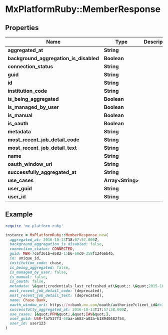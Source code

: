 # MxPlatformRuby::MemberResponse

## Properties

| Name | Type | Description | Notes |
| ---- | ---- | ----------- | ----- |
| **aggregated_at** | **String** |  | [optional] |
| **background_aggregation_is_disabled** | **Boolean** |  | [optional] |
| **connection_status** | **String** |  | [optional] |
| **guid** | **String** |  | [optional] |
| **id** | **String** |  | [optional] |
| **institution_code** | **String** |  | [optional] |
| **is_being_aggregated** | **Boolean** |  | [optional] |
| **is_managed_by_user** | **Boolean** |  | [optional] |
| **is_manual** | **Boolean** |  | [optional] |
| **is_oauth** | **Boolean** |  | [optional] |
| **metadata** | **String** |  | [optional] |
| **most_recent_job_detail_code** | **String** |  | [optional] |
| **most_recent_job_detail_text** | **String** |  | [optional] |
| **name** | **String** |  | [optional] |
| **oauth_window_uri** | **String** |  | [optional] |
| **successfully_aggregated_at** | **String** |  | [optional] |
| **use_cases** | **Array&lt;String&gt;** |  | [optional] |
| **user_guid** | **String** |  | [optional] |
| **user_id** | **String** |  | [optional] |

## Example

```ruby
require 'mx-platform-ruby'

instance = MxPlatformRuby::MemberResponse.new(
  aggregated_at: 2016-10-13T18:07:57.000Z,
  background_aggregation_is_disabled: false,
  connection_status: CONNECTED,
  guid: MBR-7c6f361b-e582-15b6-60c0-358f12466b4b,
  id: unique_id,
  institution_code: chase,
  is_being_aggregated: false,
  is_managed_by_user: false,
  is_manual: false,
  is_oauth: false,
  metadata: \&quot;credentials_last_refreshed_at\&quot;: \&quot;2015-10-15\&quot;,
  most_recent_job_detail_code: (deprecated),
  most_recent_job_detail_text: (deprecated),
  name: Chase Bank,
  oauth_window_uri: https://mxbank.mx.com/oauth/authorize?client_id&#x3D;b8OikQ4Ep3NuSUrQ13DdvFuwpNx-qqoAsJDVAQCyLkQ&amp;redirect_uri&#x3D;https%3A%2F%2Fint-app.moneydesktop.com%2Foauth%2Fredirect_from&amp;response_type&#x3D;code&amp;scope&#x3D;openid&amp;state&#x3D;d745bd4ee6f0f9c184757f574bcc2df2,
  successfully_aggregated_at: 2016-10-13T17:57:38.000Z,
  use_cases: [&quot;PFM&quot;,&quot;IAV&quot;],
  user_guid: USR-fa7537f3-48aa-a683-a02a-b18940482f54,
  user_id: user123
)
```

